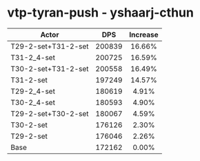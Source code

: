 # vtp-tyran-push - yshaarj-cthun
| Actor | DPS | Increase |
|---|:---:|:---:|
|T29-2-set+T31-2-set|200839|16.66%|
|T31-2_4-set|200725|16.59%|
|T30-2-set+T31-2-set|200558|16.49%|
|T31-2-set|197249|14.57%|
|T29-2_4-set|180619|4.91%|
|T30-2_4-set|180593|4.90%|
|T29-2-set+T30-2-set|180067|4.59%|
|T30-2-set|176126|2.30%|
|T29-2-set|176046|2.26%|
|Base|172162|0.00%|
